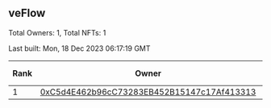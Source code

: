 ## veFlow

Total Owners: 1, Total NFTs: 1

Last built: Mon, 18 Dec 2023 06:17:19 GMT

| Rank | Owner | Voting Power | Influence | NFTs Id |
| --- | --- | --- | --- | --- |
  | 1 | [0xC5d4E462b96cC73283EB452B15147c17Af413313](https://debank.com/profile/0xC5d4E462b96cC73283EB452B15147c17Af413313?chain=canto) | 107,185.193 | 0.03606% | 1 |